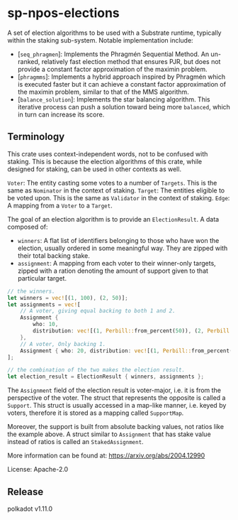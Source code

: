 # sp-npos-elections

A set of election algorithms to be used with a Substrate runtime, typically within the staking sub-system. Notable
implementation include:

- [`seq_phragmen`]: Implements the Phragmén Sequential Method. An un-ranked, relatively fast election method that
  ensures PJR, but does not provide a constant factor approximation of the maximin problem.
- [`phragmms`]: Implements a hybrid approach inspired by Phragmén which is executed faster but it can achieve a constant
  factor approximation of the maximin problem, similar to that of the MMS algorithm.
- [`balance_solution`]: Implements the star balancing algorithm. This iterative process can push a solution toward being
  more `balanced`, which in turn can increase its score.

## Terminology

This crate uses context-independent words, not to be confused with staking. This is because the election algorithms of
this crate, while designed for staking, can be used in other contexts as well.

`Voter`: The entity casting some votes to a number of `Targets`. This is the same as `Nominator` in the context of
staking. `Target`: The entities eligible to be voted upon. This is the same as `Validator` in the context of staking.
`Edge`: A mapping from a `Voter` to a `Target`.

The goal of an election algorithm is to provide an `ElectionResult`. A data composed of:
- `winners`: A flat list of identifiers belonging to those who have won the election, usually ordered in some meaningful
  way. They are zipped with their total backing stake.
- `assignment`: A mapping from each voter to their winner-only targets, zipped with a ration denoting the amount of
  support given to that particular target.

```rust
// the winners.
let winners = vec![(1, 100), (2, 50)];
let assignments = vec![
    // A voter, giving equal backing to both 1 and 2.
    Assignment {
		who: 10,
		distribution: vec![(1, Perbill::from_percent(50)), (2, Perbill::from_percent(50))],
	},
    // A voter, Only backing 1.
    Assignment { who: 20, distribution: vec![(1, Perbill::from_percent(100))] },
];

// the combination of the two makes the election result.
let election_result = ElectionResult { winners, assignments };

```

The `Assignment` field of the election result is voter-major, i.e. it is from the perspective of the voter. The struct
that represents the opposite is called a `Support`. This struct is usually accessed in a map-like manner, i.e. keyed by
voters, therefore it is stored as a mapping called `SupportMap`.

Moreover, the support is built from absolute backing values, not ratios like the example above. A struct similar to
`Assignment` that has stake value instead of ratios is called an `StakedAssignment`.


More information can be found at: https://arxiv.org/abs/2004.12990

License: Apache-2.0


## Release

polkadot v1.11.0
